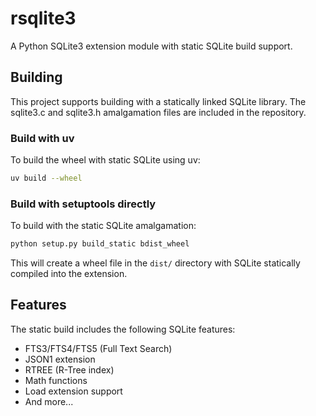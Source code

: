 # rsqlite3

A Python SQLite3 extension module with static SQLite build support.

## Building

This project supports building with a statically linked SQLite library. The sqlite3.c and sqlite3.h amalgamation files are included in the repository.

### Build with uv

To build the wheel with static SQLite using uv:

```bash
uv build --wheel
```

### Build with setuptools directly

To build with the static SQLite amalgamation:

```bash
python setup.py build_static bdist_wheel
```

This will create a wheel file in the `dist/` directory with SQLite statically compiled into the extension.

## Features

The static build includes the following SQLite features:
- FTS3/FTS4/FTS5 (Full Text Search)
- JSON1 extension
- RTREE (R-Tree index)
- Math functions
- Load extension support
- And more...
